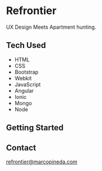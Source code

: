 # Refrontier #

UX Design Meets Apartment hunting.

##  Tech Used ##

- HTML
- CSS
- Bootstrap
- Webkit
- JavaScript
- Angular
- Ionic
- Mongo
- Node

## Getting Started ##

## Contact ##

refrontier@marcopineda.com